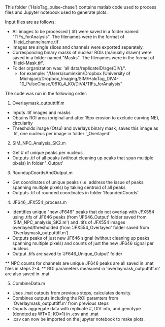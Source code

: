 This folder ('HaloTag_pulse-chase') contains matlab code used to process files and Jupyter notebook used to generate plots.

Input files are as follows: 
- All images to be processed (.tif) were saved in a folder named "TIFs_forAnalysis". The filenames were in the format of 'fileid_channelname.tif'. 
- Images are single slices and channels were exported separately.
- Corresponding binary masks of nuclear ROIs (manually drawn) were saved in a folder named "Masks". The filenames were in the format of 'fileid-Mask.tif'.
- Folder organization was: 'all data/replicateID/age(DIV)/'. 
  - for example: "/Users/suminkim/Dropbox (University of Michigan)/Dropbox_Imaging/SIM/HaloTag_DIV4-10_PulseChase/0610_4_KO/DIV4/TIFs_forAnalysis"

The code was run in the following order:

1) Overlaymask_outputtiff.m 
  - Inputs .tif images and masks
  - Obtains ROI area (original and after 15px erosion to exclude curving NE), circularity 
  - Thresholds image (Otsu) and overlays binary mask, saves this image as .tif, one nucleus per image in folder '<channelname>_Overlayed'
2) SIM_NPC_Analysis_SK2.m 
  - Get # of unique peaks per nucleus
  - Outputs .tif of all peaks (without cleaning up peaks that span multiple pixels) in folder '<channelname>_Output'
3) RoundupCoordsAndOutput.m 
  - Get coordinates of unique peaks (i.e. address the issue of peaks spanning multiple pixels) by taking centroid of all peaks
  - Outputs .tif of rounded coordinates in folder 'RoundedCoords'
4) JF646_JFX554_process.m 
  - Identifies unique "new JF646" peaks that do not overlap with JFX554 using .tifs of JF646 peaks (from 'JF646_Output' folder saved from 'SIM_NPC_analysis_SK2.m') and .tifs of JFX554 images overlayed/thresholded (from 'JFX554_Overlayed' folder saved from 'Overlaymask_outputtiff.m')
  - Outputs peaks of just new JF646 signal (without cleaning up peaks spanning multiple pixels) and counts of just the new JF646 signal per nucleus
  - Output .tifs are saved to 'JF646_Unique_Output' folder

  ** NPC counts for channels are unique JF646 peaks are all saved in .mat files in steps 2-4.
  ** ROI parameters measured in 'overlaymask_outputtiff.m' are also saved in .mat

5) CombineData.m 
  - Uses .mat outputs from previous steps, calculates density. 
  - Combines outputs including the ROI paramters from 'Overlaymask_outputtiff.m' from previous steps
  - Ouputs aggregate data with replicate #, DIV info, and genotype (denoted as WT=0; KO=1) in .csv and .mat
  - .csv can now be imported on the jupyter notebook to make plots.

